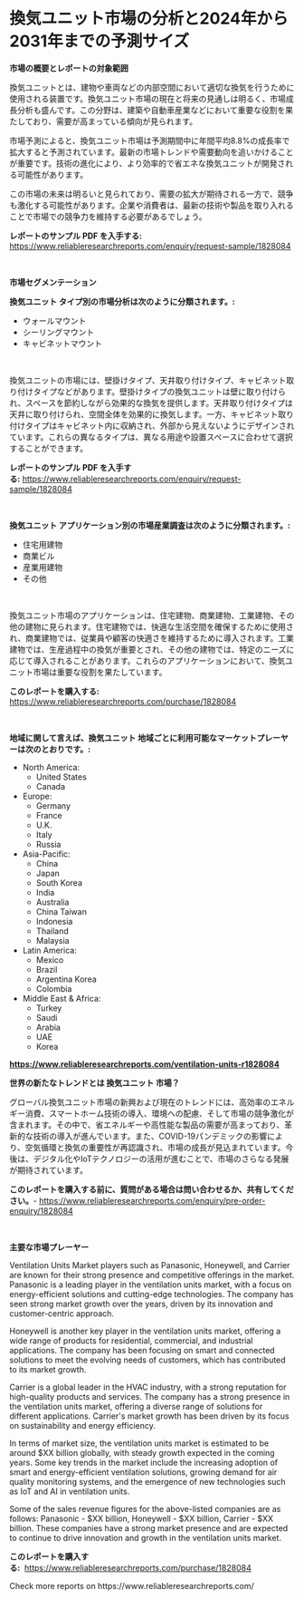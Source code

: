 <p><h1>換気ユニット市場の分析と2024年から2031年までの予測サイズ</h1></p><p><strong>市場の概要とレポートの対象範囲</strong></p>
<p><p>換気ユニットとは、建物や車両などの内部空間において適切な換気を行うために使用される装置です。換気ユニット市場の現在と将来の見通しは明るく、市場成長分析も盛んです。この分野は、建築や自動車産業などにおいて重要な役割を果たしており、需要が高まっている傾向が見られます。</p><p>市場予測によると、換気ユニット市場は予測期間中に年間平均8.8%の成長率で拡大すると予測されています。最新の市場トレンドや需要動向を追いかけることが重要です。技術の進化により、より効率的で省エネな換気ユニットが開発される可能性があります。</p><p>この市場の未来は明るいと見られており、需要の拡大が期待される一方で、競争も激化する可能性があります。企業や消費者は、最新の技術や製品を取り入れることで市場での競争力を維持する必要があるでしょう。</p></p>
<p><strong>レポートのサンプル PDF を入手する:</strong> <a href="https://www.reliableresearchreports.com/enquiry/request-sample/1828084">https://www.reliableresearchreports.com/enquiry/request-sample/1828084</a></p>
<p>&nbsp;</p>
<p><strong>市場セグメンテーション</strong></p>
<p><strong>換気ユニット タイプ別の市場分析は次のように分類されます。:</strong></p>
<p><ul><li>ウォールマウント</li><li>シーリングマウント</li><li>キャビネットマウント</li></ul></p>
<p>&nbsp;</p>
<p><p>換気ユニットの市場には、壁掛けタイプ、天井取り付けタイプ、キャビネット取り付けタイプなどがあります。壁掛けタイプの換気ユニットは壁に取り付けられ、スペースを節約しながら効果的な換気を提供します。天井取り付けタイプは天井に取り付けられ、空間全体を効果的に換気します。一方、キャビネット取り付けタイプはキャビネット内に収納され、外部から見えないようにデザインされています。これらの異なるタイプは、異なる用途や設置スペースに合わせて選択することができます。</p></p>
<p><strong>レポートのサンプル PDF を入手する:</strong>&nbsp;<a href="https://www.reliableresearchreports.com/enquiry/request-sample/1828084">https://www.reliableresearchreports.com/enquiry/request-sample/1828084</a></p>
<p>&nbsp;</p>
<p><strong> 換気ユニット アプリケーション別の市場産業調査は次のように分類されます。:</strong></p>
<p><ul><li>住宅用建物</li><li>商業ビル</li><li>産業用建物</li><li>その他</li></ul></p>
<p>&nbsp;</p>
<p><p>換気ユニット市場のアプリケーションは、住宅建物、商業建物、工業建物、その他の建物に見られます。住宅建物では、快適な生活空間を確保するために使用され、商業建物では、従業員や顧客の快適さを維持するために導入されます。工業建物では、生産過程中の換気が重要とされ、その他の建物では、特定のニーズに応じて導入されることがあります。これらのアプリケーションにおいて、換気ユニット市場は重要な役割を果たしています。</p></p>
<p><strong>このレポートを購入する:</strong>&nbsp; <a href="https://www.reliableresearchreports.com/purchase/1828084">https://www.reliableresearchreports.com/purchase/1828084</a></p>
<p>&nbsp;</p>
<p><strong>地域に関して言えば、換気ユニット 地域ごとに利用可能なマーケットプレーヤーは次のとおりです。:</strong></p>
<p><ul>
    <li>
        North America:
        <ul>
            <li>United States</li>
            <li>Canada</li>
        </ul>
    </li>
    <li>
        Europe:
        <ul>
            <li>Germany</li>
            <li>France</li>
            <li>U.K.</li>
            <li>Italy</li>
            <li>Russia</li>
        </ul>
    </li>
    <li>
        Asia-Pacific:
        <ul>
            <li>China</li>
            <li>Japan</li>
            <li>South Korea</li>
            <li>India</li>
            <li>Australia</li>
            <li>China Taiwan</li>
            <li>Indonesia</li>
            <li>Thailand</li>
            <li>Malaysia</li>
        </ul>
    </li>
    <li>
        Latin America:
        <ul>
            <li>Mexico</li>
            <li>Brazil</li>
            <li>Argentina Korea</li>
            <li>Colombia</li>
        </ul>
    </li>
    <li>
        Middle East & Africa:
        <ul>
            <li>Turkey</li>
            <li>Saudi</li>
            <li>Arabia</li>
            <li>UAE</li>
            <li>Korea</li>
        </ul>
    </li>
    </ul></p>
<p><strong><a href="https://www.reliableresearchreports.com/ventilation-units-r1828084">https://www.reliableresearchreports.com/ventilation-units-r1828084</a></strong>&nbsp;</p>
<p><strong>世界の新たなトレンドとは 換気ユニット 市場？</strong></p>
<p><p>グローバル換気ユニット市場の新興および現在のトレンドには、高効率のエネルギー消費、スマートホーム技術の導入、環境への配慮、そして市場の競争激化が含まれます。その中で、省エネルギーや高性能な製品の需要が高まっており、革新的な技術の導入が進んでいます。また、COVID-19パンデミックの影響により、空気循環と換気の重要性が再認識され、市場の成長が見込まれています。今後は、デジタル化やIoTテクノロジーの活用が進むことで、市場のさらなる発展が期待されています。</p></p>
<p><strong>このレポートを購入する前に、質問がある場合は問い合わせるか、共有してください。</strong>- <a href="https://www.reliableresearchreports.com/enquiry/pre-order-enquiry/1828084">https://www.reliableresearchreports.com/enquiry/pre-order-enquiry/1828084</a></p>
<p>&nbsp;</p>
<p><strong>主要な市場プレーヤー</strong></p>
<p><p>Ventilation Units Market players such as Panasonic, Honeywell, and Carrier are known for their strong presence and competitive offerings in the market. Panasonic is a leading player in the ventilation units market, with a focus on energy-efficient solutions and cutting-edge technologies. The company has seen strong market growth over the years, driven by its innovation and customer-centric approach.</p><p>Honeywell is another key player in the ventilation units market, offering a wide range of products for residential, commercial, and industrial applications. The company has been focusing on smart and connected solutions to meet the evolving needs of customers, which has contributed to its market growth.</p><p>Carrier is a global leader in the HVAC industry, with a strong reputation for high-quality products and services. The company has a strong presence in the ventilation units market, offering a diverse range of solutions for different applications. Carrier's market growth has been driven by its focus on sustainability and energy efficiency.</p><p>In terms of market size, the ventilation units market is estimated to be around $XX billion globally, with steady growth expected in the coming years. Some key trends in the market include the increasing adoption of smart and energy-efficient ventilation solutions, growing demand for air quality monitoring systems, and the emergence of new technologies such as IoT and AI in ventilation units.</p><p>Some of the sales revenue figures for the above-listed companies are as follows: Panasonic - $XX billion, Honeywell - $XX billion, Carrier - $XX billion. These companies have a strong market presence and are expected to continue to drive innovation and growth in the ventilation units market.</p></p>
<p><strong>このレポートを購入する:</strong>&nbsp;&nbsp;<a href="https://www.reliableresearchreports.com/purchase/1828084">https://www.reliableresearchreports.com/purchase/1828084</a></p>
<p>Check more reports on https://www.reliableresearchreports.com/</p>